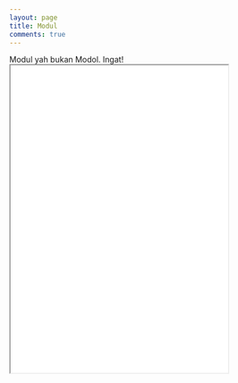```yaml
---
layout: page
title: Modul
comments: true
---
```


<div class="message">
  Modul yah bukan Modol. Ingat!
</div>

<iframe src = "/materi/ViewerJS/#../buku/Manajemen Proyek Web Sistem Pakar MBTI.odt" title="Documents" width='389' height='550'  allowfullscreen webkitallowfullscreen></iframe> 
